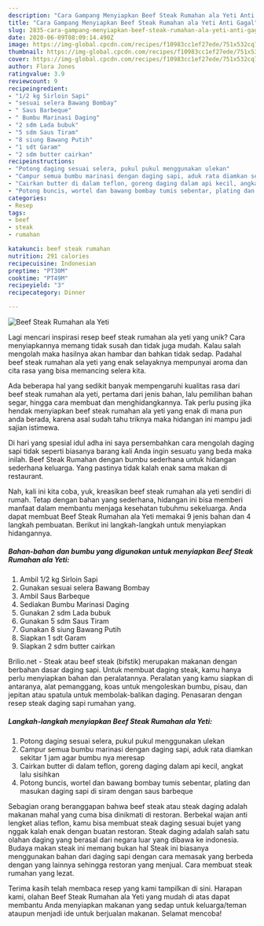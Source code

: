 ```yaml
---
description: "Cara Gampang Menyiapkan Beef Steak Rumahan ala Yeti Anti Gagal"
title: "Cara Gampang Menyiapkan Beef Steak Rumahan ala Yeti Anti Gagal"
slug: 2835-cara-gampang-menyiapkan-beef-steak-rumahan-ala-yeti-anti-gagal
date: 2020-06-09T08:09:14.490Z
image: https://img-global.cpcdn.com/recipes/f10983cc1ef27ede/751x532cq70/beef-steak-rumahan-ala-yeti-foto-resep-utama.jpg
thumbnail: https://img-global.cpcdn.com/recipes/f10983cc1ef27ede/751x532cq70/beef-steak-rumahan-ala-yeti-foto-resep-utama.jpg
cover: https://img-global.cpcdn.com/recipes/f10983cc1ef27ede/751x532cq70/beef-steak-rumahan-ala-yeti-foto-resep-utama.jpg
author: Flora Jones
ratingvalue: 3.9
reviewcount: 9
recipeingredient:
- "1/2 kg Sirloin Sapi"
- "sesuai selera Bawang Bombay"
- " Saus Barbeque"
- " Bumbu Marinasi Daging"
- "2 sdm Lada bubuk"
- "5 sdm Saus Tiram"
- "8 siung Bawang Putih"
- "1 sdt Garam"
- "2 sdm butter cairkan"
recipeinstructions:
- "Potong daging sesuai selera, pukul pukul menggunakan ulekan"
- "Campur semua bumbu marinasi dengan daging sapi, aduk rata diamkan sekitar 1 jam agar bumbu nya meresap"
- "Cairkan butter di dalam teflon, goreng daging dalam api kecil, angkat lalu sisihkan"
- "Potong buncis, wortel dan bawang bombay tumis sebentar, plating dan masukan daging sapi di siram dengan saus barbeque"
categories:
- Resep
tags:
- beef
- steak
- rumahan

katakunci: beef steak rumahan 
nutrition: 291 calories
recipecuisine: Indonesian
preptime: "PT30M"
cooktime: "PT49M"
recipeyield: "3"
recipecategory: Dinner

---
```



![Beef Steak Rumahan ala Yeti](https://img-global.cpcdn.com/recipes/f10983cc1ef27ede/751x532cq70/beef-steak-rumahan-ala-yeti-foto-resep-utama.jpg)

Lagi mencari inspirasi resep beef steak rumahan ala yeti yang unik? Cara menyiapkannya memang tidak susah dan tidak juga mudah. Kalau salah mengolah maka hasilnya akan hambar dan bahkan tidak sedap. Padahal beef steak rumahan ala yeti yang enak selayaknya mempunyai aroma dan cita rasa yang bisa memancing selera kita.

Ada beberapa hal yang sedikit banyak mempengaruhi kualitas rasa dari beef steak rumahan ala yeti, pertama dari jenis bahan, lalu pemilihan bahan segar, hingga cara membuat dan menghidangkannya. Tak perlu pusing jika hendak menyiapkan beef steak rumahan ala yeti yang enak di mana pun anda berada, karena asal sudah tahu triknya maka hidangan ini mampu jadi sajian istimewa.

Di hari yang spesial idul adha ini saya persembahkan cara mengolah daging sapi tidak seperti biasanya barang kali Anda ingin sesuatu yang beda maka inilah. Beef Steak Rumahan dengan bumbu sederhana untuk hidangan sederhana keluarga. Yang pastinya tidak kalah enak sama makan di restaurant.


Nah, kali ini kita coba, yuk, kreasikan beef steak rumahan ala yeti sendiri di rumah. Tetap dengan bahan yang sederhana, hidangan ini bisa memberi manfaat dalam membantu menjaga kesehatan tubuhmu sekeluarga. Anda dapat membuat Beef Steak Rumahan ala Yeti memakai 9 jenis bahan dan 4 langkah pembuatan. Berikut ini langkah-langkah untuk menyiapkan hidangannya.

<!--inarticleads1-->

##### Bahan-bahan dan bumbu yang digunakan untuk menyiapkan Beef Steak Rumahan ala Yeti:

1. Ambil 1/2 kg Sirloin Sapi
1. Gunakan sesuai selera Bawang Bombay
1. Ambil  Saus Barbeque
1. Sediakan  Bumbu Marinasi Daging
1. Gunakan 2 sdm Lada bubuk
1. Gunakan 5 sdm Saus Tiram
1. Gunakan 8 siung Bawang Putih
1. Siapkan 1 sdt Garam
1. Siapkan 2 sdm butter cairkan


Brilio.net - Steak atau beef steak (bifstik) merupakan makanan dengan berbahan dasar daging sapi. Untuk membuat daging steak, kamu hanya perlu menyiapkan bahan dan peralatannya. Peralatan yang kamu siapkan di antaranya, alat pemanggang, koas untuk mengoleskan bumbu, pisau, dan jepitan atau spatula untuk membolak-balikan daging. Penasaran dengan resep steak daging sapi rumahan yang. 

<!--inarticleads2-->

##### Langkah-langkah menyiapkan Beef Steak Rumahan ala Yeti:

1. Potong daging sesuai selera, pukul pukul menggunakan ulekan
1. Campur semua bumbu marinasi dengan daging sapi, aduk rata diamkan sekitar 1 jam agar bumbu nya meresap
1. Cairkan butter di dalam teflon, goreng daging dalam api kecil, angkat lalu sisihkan
1. Potong buncis, wortel dan bawang bombay tumis sebentar, plating dan masukan daging sapi di siram dengan saus barbeque


Sebagian orang beranggapan bahwa beef steak atau steak daging adalah makanan mahal yang cuma bisa dinikmati di restoran. Berbekal wajan anti lengket alias teflon, kamu bisa membuat steak daging sesuai bujet yang nggak kalah enak dengan buatan restoran. Steak daging adalah salah satu olahan daging yang berasal dari negara luar yang dibawa ke indonesia. Budaya makan steak ini memang bukan hal Steak ini biasanya menggunakan bahan dari daging sapi dengan cara memasak yang berbeda dengan yang lainnya sehingga restoran yang menjual. Cara membuat steak rumahan yang lezat. 

Terima kasih telah membaca resep yang kami tampilkan di sini. Harapan kami, olahan Beef Steak Rumahan ala Yeti yang mudah di atas dapat membantu Anda menyiapkan makanan yang sedap untuk keluarga/teman ataupun menjadi ide untuk berjualan makanan. Selamat mencoba!
